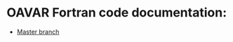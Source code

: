 # OAVAR Fortran code documentation:

* [Master branch](http://iweb.cmc.ec.gc.ca/~armabue/f90doc/master/index.html)
